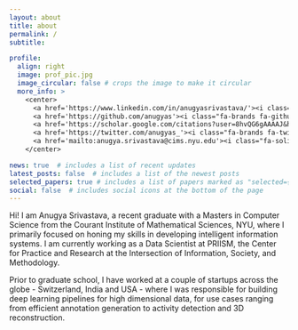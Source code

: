 ```yaml
---
layout: about
title: about
permalink: /
subtitle: 

profile:
  align: right
  image: prof_pic.jpg
  image_circular: false # crops the image to make it circular
  more_info: >
    <center>
      <a href='https://www.linkedin.com/in/anugyasrivastava/'><i class="fa-brands fa-linkedin fa-xl"></i></a>&nbsp;
      <a href='https://github.com/anugyas'><i class="fa-brands fa-github fa-xl"></i></a>&nbsp;
      <a href='https://scholar.google.com/citations?user=8hvQG6gAAAAJ&hl=en'><i class="ai ai-google-scholar ai-2x" style="vertical-align: bottom;"></i></a>&nbsp;
      <a href='https://twitter.com/anugyas_'><i class="fa-brands fa-twitter fa-xl"></i></a>&nbsp;
      <a href='mailto:anugya.srivastava@cims.nyu.edu'><i class="fa-solid fa-envelope fa-xl"></i></a>
    </center>

news: true  # includes a list of recent updates
latest_posts: false  # includes a list of the newest posts
selected_papers: true # includes a list of papers marked as "selected={true}"
social: false  # includes social icons at the bottom of the page
---
```


Hi! I am Anugya Srivastava, a recent graduate with a Masters in Computer Science from the Courant Institute of Mathematical Sciences, NYU, where I primarily focused on honing my skills in developing intelligent information systems. I am currently working as a Data Scientist at PRIISM, the Center for Practice and Research at the Intersection of Information, Society, and Methodology.

Prior to graduate school, I have worked at a couple of startups across the globe - Switzerland, India and USA - where I was responsible for building deep learning pipelines for high dimensional data, for use cases ranging from efficient annotation generation to activity detection and 3D reconstruction.